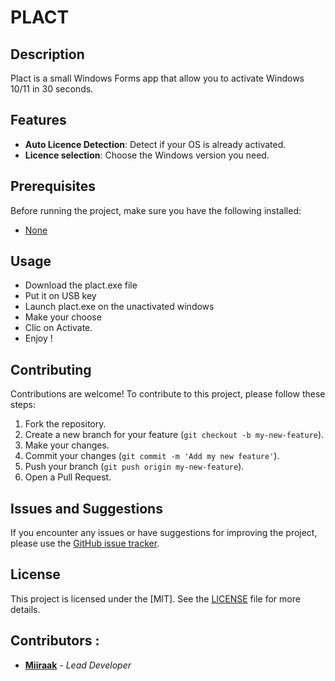 # PLACT

## Description
Plact is a small Windows Forms app that allow you to activate Windows 10/11 in 30 seconds.

## Features
- **Auto Licence Detection**: Detect if your OS is already activated. 
- **Licence selection**: Choose the Windows version you need.

## Prerequisites
Before running the project, make sure you have the following installed:

- [None]()

## Usage
- Download the plact.exe file
- Put it on USB key
- Launch plact.exe on the unactivated windows
- Make your choose
- Clic on Activate.
- Enjoy !

## Contributing
Contributions are welcome! To contribute to this project, please follow these steps:

1. Fork the repository.
2. Create a new branch for your feature (`git checkout -b my-new-feature`).
3. Make your changes.
4. Commit your changes (`git commit -m 'Add my new feature'`).
5. Push your branch (`git push origin my-new-feature`).
6. Open a Pull Request.

## Issues and Suggestions
If you encounter any issues or have suggestions for improving the project, please use the [GitHub issue tracker](https://github.com/Miiraak/plact/issues).

## License

This project is licensed under the [MIT]. See the [LICENSE](./LICENSE) file for more details.

## Contributors :
- [**Miiraak**](https://github.com/miiraak) - *Lead Developer*


